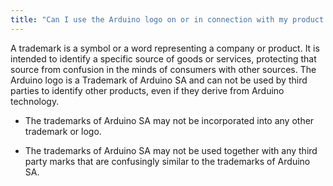 ```yaml
---
title: "Can I use the Arduino logo on or in connection with my product so my customers easily can understand what it is?"
---
```


A trademark is a symbol or a word representing a company or product. It is intended to identify a specific source of goods or services, protecting that source from confusion in the minds of consumers with other sources. The Arduino logo is a Trademark of Arduino SA and can not be used by third parties to identify other products, even if they derive from Arduino technology.

* The trademarks of Arduino SA may not be incorporated into any other trademark or logo.

* The trademarks of Arduino SA may not be used together with any third party marks that are confusingly similar to the trademarks of Arduino SA.
